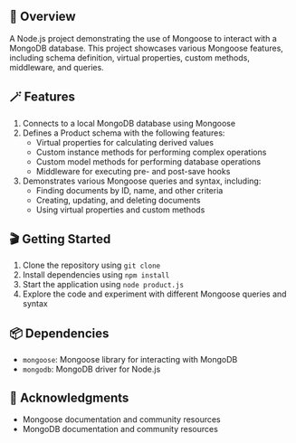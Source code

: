 ## 💫 Overview 
A Node.js project demonstrating the use of Mongoose to interact with a MongoDB database. This project showcases various Mongoose features, including schema definition, virtual properties, custom methods, middleware, and queries.

## 🪄 Features
1. Connects to a local MongoDB database using Mongoose
2. Defines a Product schema with the following features:
    - Virtual properties for calculating derived values
    - Custom instance methods for performing complex operations
    - Custom model methods for performing database operations
    - Middleware for executing pre- and post-save hooks
3. Demonstrates various Mongoose queries and syntax, including:
    - Finding documents by ID, name, and other criteria
    - Creating, updating, and deleting documents
    - Using virtual properties and custom methods

## 🎬 Getting Started
1. Clone the repository using `git clone`
2. Install dependencies using `npm install`
3. Start the application using `node product.js`
4. Explore the code and experiment with different Mongoose queries and syntax

## 📦 Dependencies
- `mongoose`: Mongoose library for interacting with MongoDB
- `mongodb`: MongoDB driver for Node.js

## 📄 Acknowledgments
- Mongoose documentation and community resources
- MongoDB documentation and community resources
